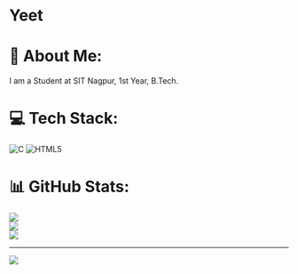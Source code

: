 # Yeet
# 💫 About Me:
I am a Student at SIT Nagpur, 1st Year, B.Tech.<br>


# 💻 Tech Stack:
![C](https://img.shields.io/badge/c-%2300599C.svg?style=for-the-badge&logo=c&logoColor=white) ![HTML5](https://img.shields.io/badge/html5-%23E34F26.svg?style=for-the-badge&logo=html5&logoColor=white)
# 📊 GitHub Stats:
![](https://github-readme-stats.vercel.app/api?username=RUGVEDAUM&theme=dark&hide_border=false&include_all_commits=false&count_private=false)<br/>
![](https://github-readme-streak-stats.herokuapp.com/?user=RUGVEDAUM&theme=dark&hide_border=false)<br/>
![](https://github-readme-stats.vercel.app/api/top-langs/?username=RUGVEDAUM&theme=dark&hide_border=false&include_all_commits=false&count_private=false&layout=compact)

---
[![](https://visitcount.itsvg.in/api?id=RUGVEDAUM&icon=0&color=0)](https://visitcount.itsvg.in)

<!-- Proudly created with GPRM ( https://gprm.itsvg.in ) -->
